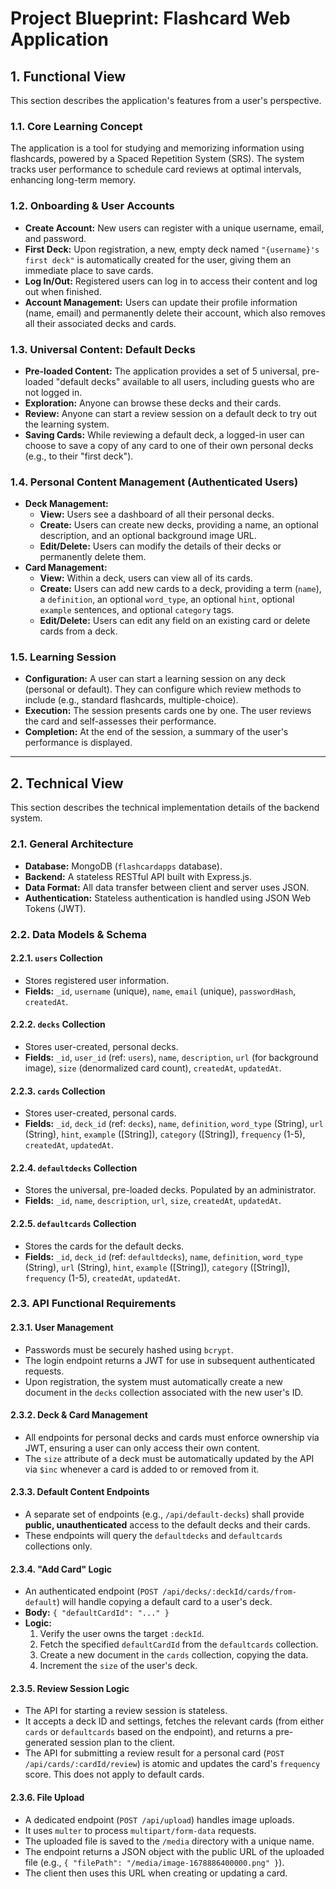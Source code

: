 # Project Blueprint: Flashcard Web Application

## 1. Functional View

This section describes the application's features from a user's perspective.

### 1.1. Core Learning Concept
The application is a tool for studying and memorizing information using flashcards, powered by a Spaced Repetition System (SRS). The system tracks user performance to schedule card reviews at optimal intervals, enhancing long-term memory.

### 1.2. Onboarding & User Accounts
-   **Create Account:** New users can register with a unique username, email, and password.
-   **First Deck:** Upon registration, a new, empty deck named `"{username}'s first deck"` is automatically created for the user, giving them an immediate place to save cards.
-   **Log In/Out:** Registered users can log in to access their content and log out when finished.
-   **Account Management:** Users can update their profile information (name, email) and permanently delete their account, which also removes all their associated decks and cards.

### 1.3. Universal Content: Default Decks
-   **Pre-loaded Content:** The application provides a set of 5 universal, pre-loaded "default decks" available to all users, including guests who are not logged in.
-   **Exploration:** Anyone can browse these decks and their cards.
-   **Review:** Anyone can start a review session on a default deck to try out the learning system.
-   **Saving Cards:** While reviewing a default deck, a logged-in user can choose to save a copy of any card to one of their own personal decks (e.g., to their "first deck").

### 1.4. Personal Content Management (Authenticated Users)
-   **Deck Management:**
    -   **View:** Users see a dashboard of all their personal decks.
    -   **Create:** Users can create new decks, providing a name, an optional description, and an optional background image URL.
    -   **Edit/Delete:** Users can modify the details of their decks or permanently delete them.
-   **Card Management:**
    -   **View:** Within a deck, users can view all of its cards.
    -   **Create:** Users can add new cards to a deck, providing a term (`name`), a `definition`, an optional `word_type`, an optional `hint`, optional `example` sentences, and optional `category` tags.
    -   **Edit/Delete:** Users can edit any field on an existing card or delete cards from a deck.

### 1.5. Learning Session
-   **Configuration:** A user can start a learning session on any deck (personal or default). They can configure which review methods to include (e.g., standard flashcards, multiple-choice).
-   **Execution:** The session presents cards one by one. The user reviews the card and self-assesses their performance.
-   **Completion:** At the end of the session, a summary of the user's performance is displayed.

---

## 2. Technical View

This section describes the technical implementation details of the backend system.

### 2.1. General Architecture
-   **Database:** MongoDB (`flashcardapps` database).
-   **Backend:** A stateless RESTful API built with Express.js.
-   **Data Format:** All data transfer between client and server uses JSON.
-   **Authentication:** Stateless authentication is handled using JSON Web Tokens (JWT).

### 2.2. Data Models & Schema

#### 2.2.1. `users` Collection
-   Stores registered user information.
-   **Fields:** `_id`, `username` (unique), `name`, `email` (unique), `passwordHash`, `createdAt`.

#### 2.2.2. `decks` Collection
-   Stores user-created, personal decks.
-   **Fields:** `_id`, `user_id` (ref: `users`), `name`, `description`, `url` (for background image), `size` (denormalized card count), `createdAt`, `updatedAt`.

#### 2.2.3. `cards` Collection
-   Stores user-created, personal cards.
-   **Fields:** `_id`, `deck_id` (ref: `decks`), `name`, `definition`, `word_type` (String), `url` (String), `hint`, `example` ([String]), `category` ([String]), `frequency` (1-5), `createdAt`, `updatedAt`.

#### 2.2.4. `defaultdecks` Collection
-   Stores the universal, pre-loaded decks. Populated by an administrator.
-   **Fields:** `_id`, `name`, `description`, `url`, `size`, `createdAt`, `updatedAt`.

#### 2.2.5. `defaultcards` Collection
-   Stores the cards for the default decks.
-   **Fields:** `_id`, `deck_id` (ref: `defaultdecks`), `name`, `definition`, `word_type` (String), `url` (String), `hint`, `example` ([String]), `category` ([String]), `frequency` (1-5), `createdAt`, `updatedAt`.

### 2.3. API Functional Requirements

#### 2.3.1. User Management
-   Passwords must be securely hashed using `bcrypt`.
-   The login endpoint returns a JWT for use in subsequent authenticated requests.
-   Upon registration, the system must automatically create a new document in the `decks` collection associated with the new user's ID.

#### 2.3.2. Deck & Card Management
-   All endpoints for personal decks and cards must enforce ownership via JWT, ensuring a user can only access their own content.
-   The `size` attribute of a deck must be automatically updated by the API via `$inc` whenever a card is added to or removed from it.

#### 2.3.3. Default Content Endpoints
-   A separate set of endpoints (e.g., `/api/default-decks`) shall provide **public, unauthenticated** access to the default decks and their cards.
-   These endpoints will query the `defaultdecks` and `defaultcards` collections only.

#### 2.3.4. "Add Card" Logic
-   An authenticated endpoint (`POST /api/decks/:deckId/cards/from-default`) will handle copying a default card to a user's deck.
-   **Body:** `{ "defaultCardId": "..." }`
-   **Logic:**
    1.  Verify the user owns the target `:deckId`.
    2.  Fetch the specified `defaultCardId` from the `defaultcards` collection.
    3.  Create a new document in the `cards` collection, copying the data.
    4.  Increment the `size` of the user's deck.

#### 2.3.5. Review Session Logic
-   The API for starting a review session is stateless.
-   It accepts a deck ID and settings, fetches the relevant cards (from either `cards` or `defaultcards` based on the endpoint), and returns a pre-generated session plan to the client.
-   The API for submitting a review result for a personal card (`POST /api/cards/:cardId/review`) is atomic and updates the card's `frequency` score. This does not apply to default cards.

#### 2.3.6. File Upload
-   A dedicated endpoint (`POST /api/upload`) handles image uploads.
-   It uses `multer` to process `multipart/form-data` requests.
-   The uploaded file is saved to the `/media` directory with a unique name.
-   The endpoint returns a JSON object with the public URL of the uploaded file (e.g., `{ "filePath": "/media/image-1678886400000.png" }`).
-   The client then uses this URL when creating or updating a card.